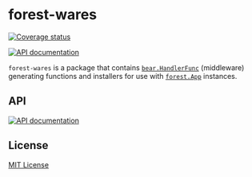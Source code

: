 # forest-wares

[![Coverage status](https://coveralls.io/repos/ursiform/forest-wares/badge.svg)](https://coveralls.io/r/ursiform/forest-wares)

[![API documentation](https://godoc.org/github.com/ursiform/forest-wares?status.svg)](https://godoc.org/github.com/ursiform/forest-wares)

`forest-wares` is a package that contains
[`bear.HandlerFunc`](https://godoc.org/github.com/ursiform/bear#HandlerFunc)
(middleware) generating functions and installers for use with
[`forest.App`](https://godoc.org/github.com/ursiform/forest#App)
instances.

## API

[![API documentation](https://godoc.org/github.com/ursiform/forest-wares?status.svg)](https://godoc.org/github.com/ursiform/forest-wares)

## License
[MIT License](LICENSE)
